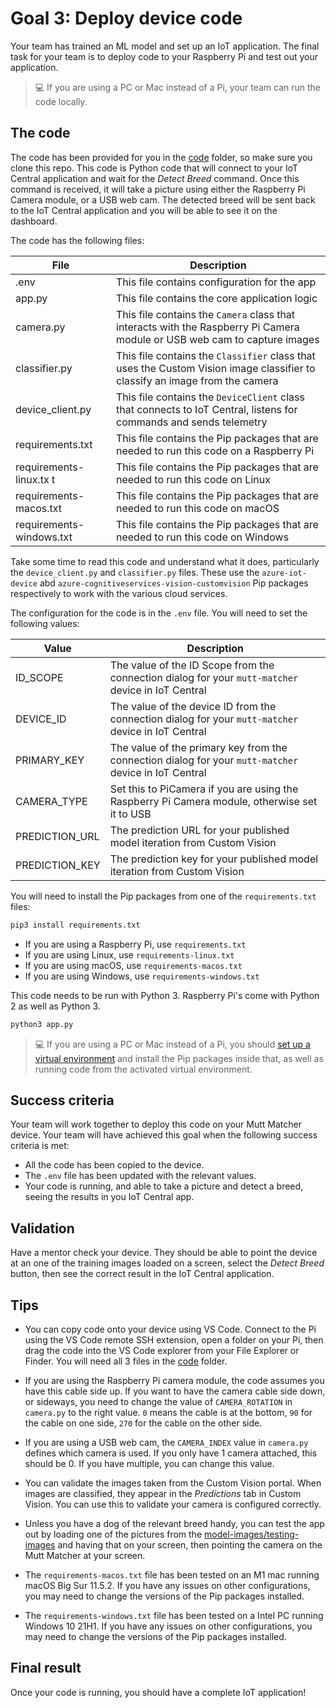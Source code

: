 # Goal 3: Deploy device code

Your team has trained an ML model and set up an IoT application. The final task for your team is to deploy code to your Raspberry Pi and test out your application.

> 💻 If you are using a PC or Mac instead of a Pi, your team can run the code locally.

## The code

The code has been provided for you in the [code](./code) folder, so make sure you clone this repo. This code is Python code that will connect to your IoT Central application and wait for the *Detect Breed* command. Once this command is received, it will take a picture using either the Raspberry Pi Camera module, or a USB web cam. The detected breed will be sent back to the IoT Central application and you will be able to see it on the dashboard.

The code has the following files:

| File                     | Description                                                                                                                 |
| ------------------------ | --------------------------------------------------------------------------------------------------------------------------- |
| .env                     | This file contains configuration for the app                                                                                |
| app.py                   | This file contains the core application logic                                                                               |
| camera.py                | This file contains the `Camera` class that interacts with the Raspberry Pi Camera module or USB web cam to capture images   |
| classifier.py            | This file contains the `Classifier` class that uses the Custom Vision image classifier to classify an image from the camera |
| device_client.py         | This file contains the `DeviceClient` class that connects to IoT Central, listens for commands and sends telemetry          |
| requirements.txt         | This file contains the Pip packages that are needed to run this code on a Raspberry Pi                                      |
| requirements-linux.tx  t | This file contains the Pip packages that are needed to run this code on Linux                                               |
| requirements-macos.txt   | This file contains the Pip packages that are needed to run this code on macOS                                               |
| requirements-windows.txt | This file contains the Pip packages that are needed to run this code on Windows                                             |

Take some time to read this code and understand what it does, particularly the `device_client.py` and `classifier.py` files. These use the `azure-iot-device` abd `azure-cognitiveservices-vision-customvision` Pip packages respectively to work with the various cloud services.

The configuration for the code is in the `.env` file. You will need to set the following values:

| Value          | Description                                                                                           |
| -------------- | ----------------------------------------------------------------------------------------------------- |
| ID_SCOPE       | The value of the ID Scope from the connection dialog for your `mutt-matcher` device in IoT Central    |
| DEVICE_ID      | The value of the device ID from the connection dialog for your `mutt-matcher` device in IoT Central   |
| PRIMARY_KEY    | The value of the primary key from the connection dialog for your `mutt-matcher` device in IoT Central |
| CAMERA_TYPE    | Set this to PiCamera if you are using the Raspberry Pi Camera module, otherwise set it to USB         |
| PREDICTION_URL | The prediction URL for your published model iteration from Custom Vision                              |
| PREDICTION_KEY | The prediction key for your published model iteration from Custom Vision                              |

You will need to install the Pip packages from one of the `requirements.txt` files:

```sh
pip3 install requirements.txt
```

- If you are using a Raspberry Pi, use `requirements.txt`
- If you are using Linux, use `requirements-linux.txt`
- If you are using macOS, use `requirements-macos.txt`
- If you are using Windows, use `requirements-windows.txt`

This code needs to be run with Python 3. Raspberry Pi's come with Python 2 as well as Python 3.

```sh
python3 app.py
```

> 💻 If you are using a PC or Mac instead of a Pi, you should [set up a virtual environment](https://docs.python.org/3/library/venv.html) and install the Pip packages inside that, as well as running code from the activated virtual environment.

## Success criteria

Your team will work together to deploy this code on your Mutt Matcher device. Your team will have achieved this goal when the following success criteria is met:

- All the code has been copied to the device.
- The `.env` file has been updated with the relevant values.
- Your code is running, and able to take a picture and detect a breed, seeing the results in you IoT Central app.

## Validation

Have a mentor check your device. They should be able to point the device at an one of the training images loaded on a screen, select the *Detect Breed* button, then see the correct result in the IoT Central application.

## Tips

- You can copy code onto your device using VS Code. Connect to the Pi using the VS Code remote SSH extension, open a folder on your Pi, then drag the code into the VS Code explorer from your File Explorer or Finder. You will need all 3 files in the [code](./code) folder.

- If you are using the Raspberry Pi camera module, the code assumes you have this cable side up. If you want to have the camera cable side down, or sideways, you need to change the value of `CAMERA_ROTATION` in `camera.py` to the right value. `0` means the cable is at the bottom, `90` for the cable on one side, `270` for the cable on the other side.

- If you are using a USB web cam, the `CAMERA_INDEX` value in `camera.py` defines which camera is used. If you only have 1 camera attached, this should be 0. If you have multiple, you can change this value.

- You can validate the images taken from the Custom Vision portal. When images are classified, they appear in the *Predictions* tab in Custom Vision. You can use this to validate your camera is configured correctly.

- Unless you have a dog of the relevant breed handy, you can test the app out by loading one of the pictures from the [model-images/testing-images](./model-images/testing-images) and having that on your screen, then pointing the camera on the Mutt Matcher at your screen.

- The `requirements-macos.txt` file has been tested on an M1 mac running macOS Big Sur 11.5.2. If you have any issues on other configurations, you may need to change the versions of the Pip packages installed.

- The `requirements-windows.txt` file has been tested on a Intel PC running Windows 10 21H1. If you have any issues on other configurations, you may need to change the versions of the Pip packages installed.

## Final result

Once your code is running, you should have a complete IoT application!
